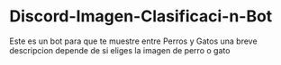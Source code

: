 # Discord-Imagen-Clasificaci-n-Bot
Este es un bot para que te muestre entre Perros y Gatos una breve descripcion depende de si eliges la imagen de perro o gato
